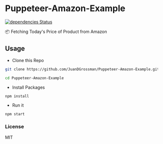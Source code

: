 # Puppeteer-Amazon-Example
[![dependencies Status](https://david-dm.org/JuanDGrossman/Puppeteer-Amazon-Example/status.svg?style=flat-square)](https://david-dm.org/JuanDGrossman/Puppeteer-Amazon-Example)

📦 Fetching Today's Price of Product from Amazon

## Usage

- Clone this Repo

```sh
git clone https://github.com/JuanDGrossman/Puppeteer-Amazon-Example.git
```

```sh
cd Puppeteer-Amazon-Example
```

- Install Packages

```sh
npm install
```

- Run it

```sh
npm start
```

### License

MIT
